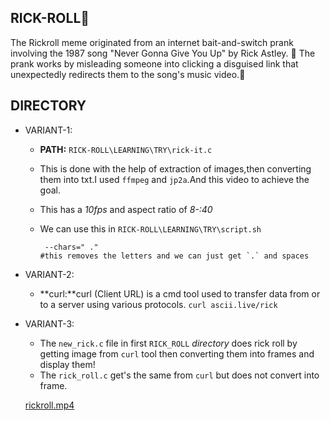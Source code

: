 ## RICK-ROLL🕺

The Rickroll meme originated from an internet bait-and-switch prank involving the 1987 song "Never Gonna Give You Up" by Rick Astley. 🕺
The prank works by misleading someone into clicking a disguised link that unexpectedly redirects them to the song's music video.🪩

## DIRECTORY

- VARIANT-1:
  - **PATH:**  `RICK-ROLL\LEARNING\TRY\rick-it.c`
  - This is done with the help of extraction of images,then converting them into txt.I used `ffmpeg` and `jp2a`.And this video to achieve the goal.
  - This has a *10fps* and aspect ratio of *8-:40*
  - We can use this in `RICK-ROLL\LEARNING\TRY\script.sh`
    
    ```
     --chars=" ."
    #this removes the letters and we can just get `.` and spaces
    ```
- VARIANT-2:
  - **curl:**curl (Client URL) is a cmd tool used to transfer data from or to a server using various protocols. `curl ascii.live/rick`
- VARIANT-3:
  - The `new_rick.c` file in first `RICK_ROLL` *directory* does rick roll by getting image from `curl` tool then converting them into frames and display them!
  - The `rick_roll.c` get's the same from `curl` but does not convert into frame.

  [rickroll.mp4](https://drive.google.com/file/d/1xzlYGgO8LLMOtWzOlb5ohohCHv7ecn1I/view?usp=sharing)

